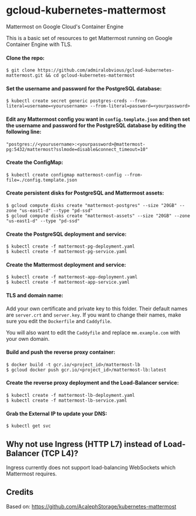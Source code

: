 # gcloud-kubernetes-mattermost
Mattermost on Google Cloud's Container Engine

This is a basic set of resources to get Mattermost running on Google Container Engine with TLS.

#### Clone the repo:
```console
$ git clone https://github.com/admiralobvious/gcloud-kubernetes-mattermost.git && cd gcloud-kubernetes-mattermost
```

#### Set the username and password for the PostgreSQL database:
```console
$ kubectl create secret generic postgres-creds --from-literal=username=<yourusername> --from-literal=password=<yourpassword>
```

#### Edit any Mattermost config you want in `config.template.json` and then set the username and password for the PostgreSQL database by editing the following line:
```console
"postgres://<yourusername>:<yourpassword>@mattermost-pg:5432/mattermost?sslmode=disable&connect_timeout=10"
```

#### Create the ConfigMap:
```console
$ kubectl create configmap mattermost-config --from-file=./config.template.json
```

#### Create persistent disks for PostgreSQL and Mattermost assets:
```console
$ gcloud compute disks create "mattermost-postgres" --size "20GB" --zone "us-east1-d" --type "pd-ssd"
$ gcloud compute disks create "mattermost-assets" --size "20GB" --zone "us-east1-d" --type "pd-ssd"
```

#### Create the PostgreSQL deployment and service:
```console
$ kubectl create -f mattermost-pg-deployment.yaml
$ kubectl create -f mattermost-pg-service.yaml
```

#### Create the Mattermost deployment and service:
```console
$ kubectl create -f mattermost-app-deployment.yaml
$ kubectl create -f mattermost-app-service.yaml
```

#### TLS and domain name:

Add your own certificate and private key to this folder. Their default names are `server.crt` and `server.key`.
If you want to change their names, make sure you edit the `Dockerfile` and `Caddyfile`.

You will also want to edit the `Caddyfile` and replace `mm.example.com` with your own domain.

#### Build and push the reverse proxy container:
```console
$ docker build -t gcr.io/<project_id>/mattermost-lb
$ gcloud docker push gcr.io/<project_id>/mattermost-lb:latest
```

#### Create the reverse proxy deployment and the Load-Balancer service: 

```console
$ kubectl create -f mattermost-lb-deployment.yaml
$ kubectl create -f mattermost-lb-service.yaml
```

#### Grab the External IP to update your DNS:

```console
$ kubectl get svc
```

Why not use Ingress (HTTP L7) instead of Load-Balancer (TCP L4)?
----------------------------------------------------------------
Ingress currently does not support load-balancing WebSockets which Mattermost requires.

Credits
-------
Based on: https://github.com/AcalephStorage/kubernetes-mattermost

